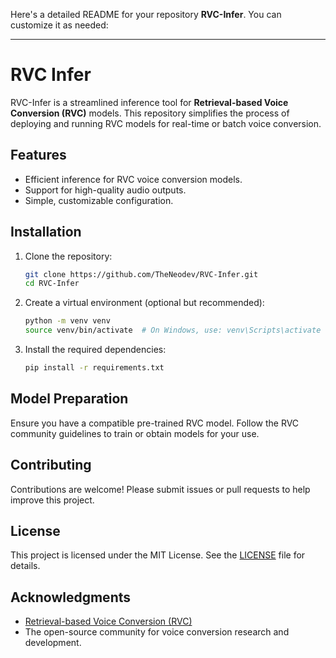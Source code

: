 Here's a detailed README for your repository **RVC-Infer**. You can customize it as needed:  

---

# RVC Infer  

RVC-Infer is a streamlined inference tool for **Retrieval-based Voice Conversion (RVC)** models. This repository simplifies the process of deploying and running RVC models for real-time or batch voice conversion.  

## Features  
- Efficient inference for RVC voice conversion models.  
- Support for high-quality audio outputs.  
- Simple, customizable configuration.  

## Installation  

1. Clone the repository:  
   ```bash
   git clone https://github.com/TheNeodev/RVC-Infer.git
   cd RVC-Infer
   ```  

2. Create a virtual environment (optional but recommended):  
   ```bash
   python -m venv venv
   source venv/bin/activate  # On Windows, use: venv\Scripts\activate
   ```

3. Install the required dependencies:  
   ```bash
   pip install -r requirements.txt
   ```  


## Model Preparation  
Ensure you have a compatible pre-trained RVC model. Follow the RVC community guidelines to train or obtain models for your use.  

## Contributing  
Contributions are welcome! Please submit issues or pull requests to help improve this project.  

## License  
This project is licensed under the MIT License. See the [LICENSE](LICENSE) file for details.  

## Acknowledgments  
- [Retrieval-based Voice Conversion (RVC)](https://github.com/some-repo)  
- The open-source community for voice conversion research and development.  

